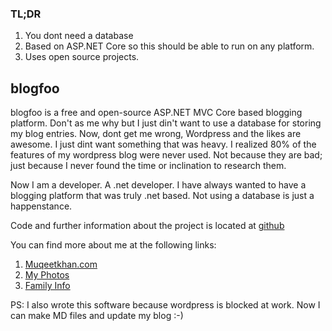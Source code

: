 ﻿### TL;DR
1. You dont need a database
2. Based on ASP.NET Core so this should be able to run on any platform.
3. Uses open source projects.

## blogfoo
 blogfoo is a free and open-source ASP.NET MVC Core based blogging platform. Don't as me why but I just din't want to use a database for storing my blog entries. Now, dont get me wrong, Wordpress and the likes are awesome. I just dint want something that was heavy. I realized 80% of the features of my wordpress blog were never used. Not because they are bad; just because I never found the time or inclination to research them.

 Now I am a developer. A .net developer. I have always wanted to have a blogging platform that was truly .net based. Not using a database is just a happenstance. 

 Code and further information about the project is located at [github](https://github.com/muqeet-khan/blogfoo)

 You can find more about me at the following links:

 1. [Muqeetkhan.com](https://www.muqeetkhan.com)
 2. [My Photos](https://photography.muqeetkhan.com)
 3. [Family Info](https://family.muqeetkhan.com)

 PS: I also wrote this software because wordpress is blocked at work. Now I can make MD files and update my blog :-)
